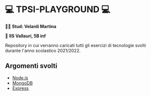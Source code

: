 # :computer: TPSI-PLAYGROUND :computer:

:woman_technologist: __Stud: Velardi Martina__

:school: __IIS Vallauri, 5B inf__

Repository in cui verranno caricati tutti gli esercizi di tecnologie svolti durante l'anno scolastico 2021/2022.

## Argomenti svolti
* [Node.js](https://github.com/vallauri-ict/tpsi-playground-martinavelardi-1/tree/master/node)
* [MongoDB](https://github.com/vallauri-ict/tpsi-playground-martinavelardi-1/tree/master/mongo)
* [Express](https://github.com/vallauri-ict/tpsi-playground-martinavelardi-1/tree/master/express)